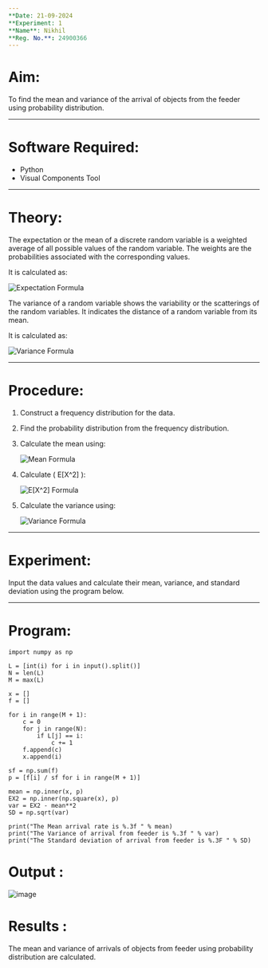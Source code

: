 ```yaml
---
**Date: 21-09-2024 
**Experiment: 1  
**Name**: Nikhil  
**Reg. No.**: 24900366  
---
```


# Aim:
To find the mean and variance of the arrival of objects from the feeder using probability distribution.

---

# Software Required:
- Python  
- Visual Components Tool  

---

# Theory:
The expectation or the mean of a discrete random variable is a weighted average of all possible values of the random variable. The weights are the probabilities associated with the corresponding values. 

It is calculated as:  

![Expectation Formula](https://user-images.githubusercontent.com/103921593/192938463-e34177f4-f188-48a0-bda2-8f6d1d660ed2.png)

The variance of a random variable shows the variability or the scatterings of the random variables. It indicates the distance of a random variable from its mean.  

It is calculated as:  

![Variance Formula](https://user-images.githubusercontent.com/103921593/192938695-99fedc01-34d5-4d36-84df-5880e766ed0c.png)

---

# Procedure:
1. Construct a frequency distribution for the data.  
2. Find the probability distribution from the frequency distribution.  
3. Calculate the mean using:  

   ![Mean Formula](https://user-images.githubusercontent.com/103921593/192940431-03b81777-c54d-4286-b4f4-82dfe7666b4c.png)

4. Calculate \( E[X^2] \):  

   ![E[X^2] Formula](https://user-images.githubusercontent.com/103921593/192940255-2d9dd746-6875-4a6d-877b-6da6cdb96ab1.png)

5. Calculate the variance using:  

   ![Variance Formula](https://user-images.githubusercontent.com/103921593/192942852-913550a9-fabe-4a55-b956-0487b18bbd97.png)

---

# Experiment:
Input the data values and calculate their mean, variance, and standard deviation using the program below.

---

# Program:

```
import numpy as np

L = [int(i) for i in input().split()]
N = len(L)
M = max(L)

x = []
f = []

for i in range(M + 1):
    c = 0
    for j in range(N):
        if L[j] == i:
            c += 1
    f.append(c)
    x.append(i)

sf = np.sum(f)
p = [f[i] / sf for i in range(M + 1)]

mean = np.inner(x, p)
EX2 = np.inner(np.square(x), p)
var = EX2 - mean**2
SD = np.sqrt(var)

print("The Mean arrival rate is %.3f " % mean)
print("The Variance of arrival from feeder is %.3f " % var)
print("The Standard deviation of arrival from feeder is %.3F " % SD)
```
# Output : 
![image](https://github.com/user-attachments/assets/32a799ff-5a3e-4680-ba8d-e35a2b8d531a)

# Results :
The mean and variance of arrivals of objects from feeder using probability distribution are calculated.
